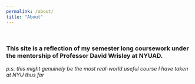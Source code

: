 ```yaml
---
permalink: /about/
title: "About"
---
```

<br>

### This site is a reflection of my semester long coursework under the mentorship of Professor David Wrisley at NYUAD. 


*p.s. this might genuinely be the most real-world useful course I have taken at NYU thus far*